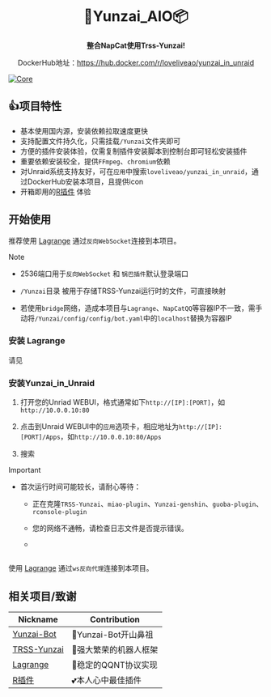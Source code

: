 <div align="center">
  
# 🐋Yunzai_AIO📦

**整合NapCat使用Trss-Yunzai!**

DockerHub地址：https://hub.docker.com/r/loveliveao/yunzai_in_unraid

</div>

[![Core](https://img.shields.io/badge/Lagrange-Core-blue)](#)


## 👍项目特性
- 基本使用国内源，安装依赖拉取速度更快
- 支持配置文件持久化，只需挂载`/Yunzai`文件夹即可
- 方便的插件安装体验，仅需复制插件安装脚本到控制台即可轻松安装插件
- 重要依赖安装较全，提供`FFmpeg`、`chromium`依赖
- 对Unraid系统支持友好，可在`应用`中搜索`loveliveao/yunzai_in_unraid`，通过DockerHub安装本项目，且提供icon
- 开箱即用的[R插件](https://github.com/zhiyu1998/rconsole-plugin) 体验


## 开始使用

推荐使用 [Lagrange](https://github.com/LagrangeDev/Lagrange.Core) 通过`反向WebSocket`连接到本项目。

> [!NOTE]
> 
> - 2536端口用于`反向WebSocket` 和 `锅巴插件`默认登录端口
>   
> - `/Yunzai`目录 被用于存储TRSS-Yunzai运行时的文件，可直接映射
>
> - 若使用`bridge`网络，造成本项目与`Lagrange`、`NapCatQQ`等容器IP不一致，需手动将`/Yunzai/config/config/bot.yaml`中的`localhost`替换为容器IP

### 安装 Lagrange
请见


### 安装Yunzai_in_Unraid

1. 打开您的Unriad WEBUI，格式通常如下`http://[IP]:[PORT]`，如`http://10.0.0.10:80`

2. 点击到Unraid WEBUI中的`应用`选项卡，相应地址为`http://[IP]:[PORT]/Apps`，如`http://10.0.0.10:80/Apps`

3. 搜索


> [!IMPORTANT]
>   
> - 首次运行时间可能较长，请耐心等待：
>
>   - 正在克隆`TRSS-Yunzai`、`miao-plugin`、`Yunzai-genshin`、`guoba-plugin`、`rconsole-plugin`
>
>   - 您的网络不通畅，请检查日志文件是否提示错误。
>   - 
```bash

```
使用 [Lagrange](https://github.com/LagrangeDev/Lagrange.Core) 通过`ws反向代理`连接到本项目。

## 相关项目/致谢

| Nickname | Contribution |
| -------- | ------------ |
| [Yunzai-Bot](https://gitee.com/le-niao/Yunzai-Bot)| 👑Yunzai-Bot开山鼻祖 |
| [TRSS-Yunzai](https://github.com/TimeRainStarSky/Yunzai) | 🤖强大繁荣的机器人框架 |
| [Lagrange](https://github.com/LagrangeDev/Lagrange.Core) | 🐧稳定的QQNT协议实现 |
| [R插件](https://github.com/zhiyu1998/rconsole-plugin) | 💕本人心中最佳插件 |
